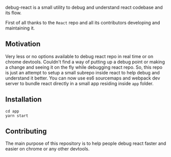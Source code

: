 
debug-react is a small utility to debug and understand react codebase and its flow.


First of all thanks to the `React` repo and all its contributors developing and maintaining it.

## Motivation

Very less or no options available to debug react repo in real time or on chrome devtools. Couldn't find a way of putting up a debug point or making a change and seeing it on the fly while debugging react repo. So, this repo is just an attempt to setup a small subrepo inside react to help debug and understand it better. You can now use es6 sourcemaps and webpack dev server to bundle react directly in a small app residing inside `app` folder.

## Installation

```
cd app
yarn start
```

## Contributing

The main purpose of this repository is to help people debug react faster and easier on chrome or any other devtools.
